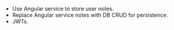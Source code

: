 - Use Angular service to store user notes.
- Replace Angular service notes with DB CRUD for persistence.
- JWTs.
